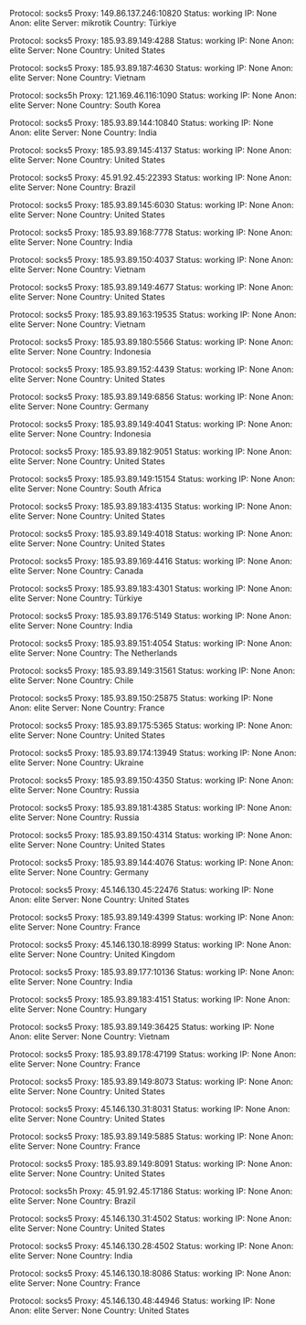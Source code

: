 Protocol: socks5
Proxy: 149.86.137.246:10820
Status: working
IP: None
Anon: elite
Server: mikrotik
Country: Türkiye

Protocol: socks5
Proxy: 185.93.89.149:4288
Status: working
IP: None
Anon: elite
Server: None
Country: United States

Protocol: socks5
Proxy: 185.93.89.187:4630
Status: working
IP: None
Anon: elite
Server: None
Country: Vietnam

Protocol: socks5h
Proxy: 121.169.46.116:1090
Status: working
IP: None
Anon: elite
Server: None
Country: South Korea

Protocol: socks5
Proxy: 185.93.89.144:10840
Status: working
IP: None
Anon: elite
Server: None
Country: India

Protocol: socks5
Proxy: 185.93.89.145:4137
Status: working
IP: None
Anon: elite
Server: None
Country: United States

Protocol: socks5
Proxy: 45.91.92.45:22393
Status: working
IP: None
Anon: elite
Server: None
Country: Brazil

Protocol: socks5
Proxy: 185.93.89.145:6030
Status: working
IP: None
Anon: elite
Server: None
Country: United States

Protocol: socks5
Proxy: 185.93.89.168:7778
Status: working
IP: None
Anon: elite
Server: None
Country: India

Protocol: socks5
Proxy: 185.93.89.150:4037
Status: working
IP: None
Anon: elite
Server: None
Country: Vietnam

Protocol: socks5
Proxy: 185.93.89.149:4677
Status: working
IP: None
Anon: elite
Server: None
Country: United States

Protocol: socks5
Proxy: 185.93.89.163:19535
Status: working
IP: None
Anon: elite
Server: None
Country: Vietnam

Protocol: socks5
Proxy: 185.93.89.180:5566
Status: working
IP: None
Anon: elite
Server: None
Country: Indonesia

Protocol: socks5
Proxy: 185.93.89.152:4439
Status: working
IP: None
Anon: elite
Server: None
Country: United States

Protocol: socks5
Proxy: 185.93.89.149:6856
Status: working
IP: None
Anon: elite
Server: None
Country: Germany

Protocol: socks5
Proxy: 185.93.89.149:4041
Status: working
IP: None
Anon: elite
Server: None
Country: Indonesia

Protocol: socks5
Proxy: 185.93.89.182:9051
Status: working
IP: None
Anon: elite
Server: None
Country: United States

Protocol: socks5
Proxy: 185.93.89.149:15154
Status: working
IP: None
Anon: elite
Server: None
Country: South Africa

Protocol: socks5
Proxy: 185.93.89.183:4135
Status: working
IP: None
Anon: elite
Server: None
Country: United States

Protocol: socks5
Proxy: 185.93.89.149:4018
Status: working
IP: None
Anon: elite
Server: None
Country: United States

Protocol: socks5
Proxy: 185.93.89.169:4416
Status: working
IP: None
Anon: elite
Server: None
Country: Canada

Protocol: socks5
Proxy: 185.93.89.183:4301
Status: working
IP: None
Anon: elite
Server: None
Country: Türkiye

Protocol: socks5
Proxy: 185.93.89.176:5149
Status: working
IP: None
Anon: elite
Server: None
Country: India

Protocol: socks5
Proxy: 185.93.89.151:4054
Status: working
IP: None
Anon: elite
Server: None
Country: The Netherlands

Protocol: socks5
Proxy: 185.93.89.149:31561
Status: working
IP: None
Anon: elite
Server: None
Country: Chile

Protocol: socks5
Proxy: 185.93.89.150:25875
Status: working
IP: None
Anon: elite
Server: None
Country: France

Protocol: socks5
Proxy: 185.93.89.175:5365
Status: working
IP: None
Anon: elite
Server: None
Country: United States

Protocol: socks5
Proxy: 185.93.89.174:13949
Status: working
IP: None
Anon: elite
Server: None
Country: Ukraine

Protocol: socks5
Proxy: 185.93.89.150:4350
Status: working
IP: None
Anon: elite
Server: None
Country: Russia

Protocol: socks5
Proxy: 185.93.89.181:4385
Status: working
IP: None
Anon: elite
Server: None
Country: Russia

Protocol: socks5
Proxy: 185.93.89.150:4314
Status: working
IP: None
Anon: elite
Server: None
Country: United States

Protocol: socks5
Proxy: 185.93.89.144:4076
Status: working
IP: None
Anon: elite
Server: None
Country: Germany

Protocol: socks5
Proxy: 45.146.130.45:22476
Status: working
IP: None
Anon: elite
Server: None
Country: United States

Protocol: socks5
Proxy: 185.93.89.149:4399
Status: working
IP: None
Anon: elite
Server: None
Country: France

Protocol: socks5
Proxy: 45.146.130.18:8999
Status: working
IP: None
Anon: elite
Server: None
Country: United Kingdom

Protocol: socks5
Proxy: 185.93.89.177:10136
Status: working
IP: None
Anon: elite
Server: None
Country: India

Protocol: socks5
Proxy: 185.93.89.183:4151
Status: working
IP: None
Anon: elite
Server: None
Country: Hungary

Protocol: socks5
Proxy: 185.93.89.149:36425
Status: working
IP: None
Anon: elite
Server: None
Country: Vietnam

Protocol: socks5
Proxy: 185.93.89.178:47199
Status: working
IP: None
Anon: elite
Server: None
Country: France

Protocol: socks5
Proxy: 185.93.89.149:8073
Status: working
IP: None
Anon: elite
Server: None
Country: United States

Protocol: socks5
Proxy: 45.146.130.31:8031
Status: working
IP: None
Anon: elite
Server: None
Country: United States

Protocol: socks5
Proxy: 185.93.89.149:5885
Status: working
IP: None
Anon: elite
Server: None
Country: France

Protocol: socks5
Proxy: 185.93.89.149:8091
Status: working
IP: None
Anon: elite
Server: None
Country: United States

Protocol: socks5h
Proxy: 45.91.92.45:17186
Status: working
IP: None
Anon: elite
Server: None
Country: Brazil

Protocol: socks5
Proxy: 45.146.130.31:4502
Status: working
IP: None
Anon: elite
Server: None
Country: United States

Protocol: socks5
Proxy: 45.146.130.28:4502
Status: working
IP: None
Anon: elite
Server: None
Country: India

Protocol: socks5
Proxy: 45.146.130.18:8086
Status: working
IP: None
Anon: elite
Server: None
Country: France

Protocol: socks5
Proxy: 45.146.130.48:44946
Status: working
IP: None
Anon: elite
Server: None
Country: United States

